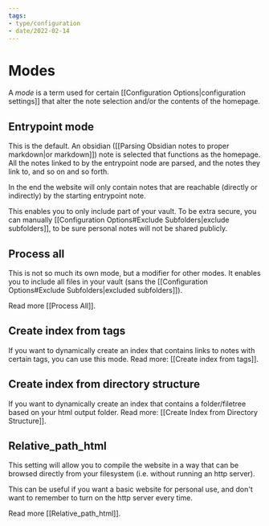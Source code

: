 ```yaml
---
tags:
- type/configuration
- date/2022-02-14
---
```


# Modes
A *mode* is a term used for certain [[Configuration Options|configuration settings]] that alter the note selection and/or the contents of the homepage.

## Entrypoint mode
This is the default. An obsidian ([[Parsing Obsidian notes to proper markdown|or markdown]]) note is selected that functions as the homepage. All the notes linked to by the entrypoint node are parsed, and the notes they link to, and so on and so forth.

In the end the website will only contain notes that are reachable (directly or indirectly) by the starting entrypoint note.

This enables you to only include part of your vault. To be extra secure, you can manually [[Configuration Options#Exclude Subfolders|exclude subfolders]], to be sure personal notes will not be shared publicly.

## Process all
This is not so much its own mode, but a modifier for other modes. It enables you to include all files in your vault (sans the [[Configuration Options#Exclude Subfolders|excluded subfolders]]). 

Read more [[Process All]].

## Create index from tags
If you want to dynamically create an index that contains links to notes with certain tags, you can use this mode. Read more: [[Create index from tags]].

## Create index from directory structure
If you want to dynamically create an index that contains a folder/filetree based on your html output folder. Read more: [[Create Index from Directory Structure]].

## Relative_path_html
This setting will allow you to compile the website in a way that can be browsed directly from your filesystem (i.e. without running an http server).

This can be useful if you want a basic website for personal use, and don't want to remember to turn on the http server every time.

Read more [[Relative_path_html]].


